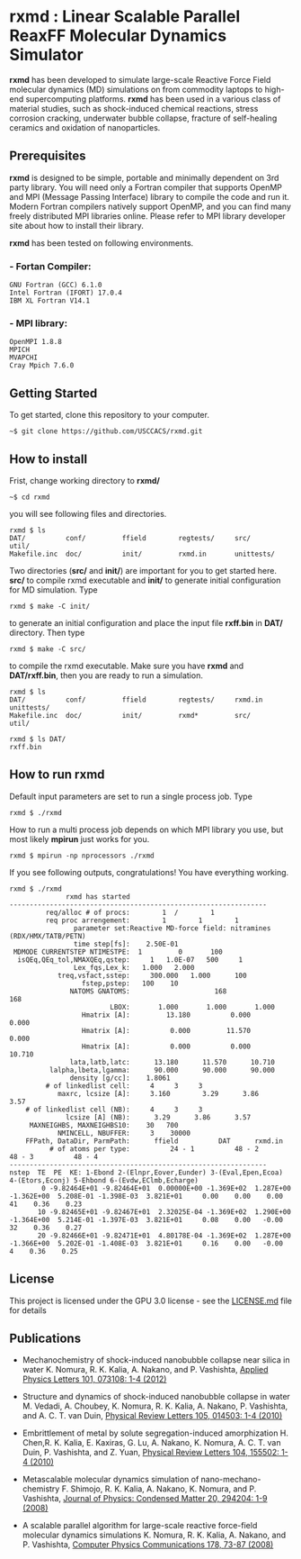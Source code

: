 # rxmd : Linear Scalable Parallel ReaxFF Molecular Dynamics Simulator

**rxmd** has been developed to simulate large-scale Reactive Force Field molecular dynamics (MD) simulations on from commodity laptops to high-end supercomputing platforms. **rxmd** has been used in a various class of material studies, such as shock-induced chemical reactions, stress corrosion cracking, underwater bubble collapse, fracture of self-healing ceramics and oxidation of nanoparticles. 

## Prerequisites

**rxmd** is designed to be simple, portable and minimally dependent on 3rd party library. You will need only a Fortran compiler that supports OpenMP and MPI (Message Passing Interface) library to compile the code and run it. Modern Fortran compilers natively support OpenMP, and you can find many freely distributed MPI libraries online. Please refer to MPI library developer site about how to install their library. 

**rxmd** has been tested on following environments.

### - Fortan Compiler: 
```
GNU Fortran (GCC) 6.1.0
Intel Fortran (IFORT) 17.0.4
IBM XL Fortran V14.1
```
### - MPI library: 
```
OpenMPI 1.8.8
MPICH 
MVAPCHI 
Cray Mpich 7.6.0
```

## Getting Started

To get started,  clone this repository to your computer. 
```
~$ git clone https://github.com/USCCACS/rxmd.git
```

## How to install

Frist, change working directory to **rxmd/**
```
~$ cd rxmd
```
you will see following files and directories.

```
rxmd $ ls
DAT/          conf/         ffield        regtests/     src/          util/
Makefile.inc  doc/          init/         rxmd.in       unittests/
```

Two directories (**src/** and **init/**) are important for you to get started here. **src/** to compile rxmd executable and **init/** to generate initial configuration for MD simulation. Type

```
rxmd $ make -C init/
```
to generate an initial configuration and place the input file **rxff.bin** in **DAT/** directory. Then type

```
rxmd $ make -C src/
```
to compile the rxmd executable. Make sure you have **rxmd** and **DAT/rxff.bin**, then you are ready to run a simulation. 

```
rxmd $ ls
DAT/          conf/         ffield        regtests/     rxmd.in       unittests/
Makefile.inc  doc/          init/         rxmd*         src/          util/
```
```
rxmd $ ls DAT/
rxff.bin
```

## How to run rxmd
Default input parameters are set to run a single process job. Type
```
rxmd $ ./rxmd
```

How to run a multi process job depends on which MPI library you use, but most likely **mpirun** just works for you. 

```
rxmd $ mpirun -np nprocessors ./rxmd
```

If you see following outputs, congratulations! You have everything working.

```
rxmd $ ./rxmd 
              rxmd has started
----------------------------------------------------------------
         req/alloc # of procs:        1  /        1
         req proc arrengement:        1        1        1
                parameter set:Reactive MD-force field: nitramines (RDX/HMX/TATB/PETN)               
                time step[fs]:    2.50E-01
 MDMODE CURRENTSTEP NTIMESTPE:  1         0       100
  isQEq,QEq_tol,NMAXQEq,qstep:     1   1.0E-07   500     1
                Lex_fqs,Lex_k:   1.000   2.000
            treq,vsfact,sstep:     300.000   1.000      100
                  fstep,pstep:   100    10
               NATOMS GNATOMS:                     168                     168
                         LBOX:       1.000       1.000       1.000
                  Hmatrix [A]:         13.180          0.000          0.000
                  Hmatrix [A]:          0.000         11.570          0.000
                  Hmatrix [A]:          0.000          0.000         10.710
               lata,latb,latc:      13.180      11.570      10.710
          lalpha,lbeta,lgamma:      90.000      90.000      90.000
               density [g/cc]:    1.8061
         # of linkedlist cell:     4     3     3
            maxrc, lcsize [A]:     3.160        3.29      3.86      3.57
    # of linkedlist cell (NB):     4     3     3
              lcsize [A] (NB):      3.29      3.86      3.57
     MAXNEIGHBS, MAXNEIGHBS10:    30   700
            NMINCELL, NBUFFER:     3    30000
    FFPath, DataDir, ParmPath:      ffield          DAT      rxmd.in
          # of atoms per type:          24 - 1          48 - 2          48 - 3          48 - 4
----------------------------------------------------------------
nstep  TE  PE  KE: 1-Ebond 2-(Elnpr,Eover,Eunder) 3-(Eval,Epen,Ecoa) 4-(Etors,Econj) 5-Ehbond 6-(Evdw,EClmb,Echarge)
        0 -9.82464E+01 -9.82464E+01  0.00000E+00 -1.369E+02  1.287E+00 -1.362E+00  5.208E-01 -1.398E-03  3.821E+01     0.00    0.00    0.00  41    0.36    0.23
       10 -9.82465E+01 -9.82467E+01  2.32025E-04 -1.369E+02  1.290E+00 -1.364E+00  5.214E-01 -1.397E-03  3.821E+01     0.08    0.00   -0.00  32    0.36    0.27
       20 -9.82466E+01 -9.82471E+01  4.80178E-04 -1.369E+02  1.287E+00 -1.366E+00  5.202E-01 -1.408E-03  3.821E+01     0.16    0.00   -0.00   4    0.36    0.25

```

## License

This project is licensed under the GPU 3.0 license - see the [LICENSE.md](LICENSE.md) file for details


## Publications
* Mechanochemistry of shock-induced nanobubble collapse near silica in water
K. Nomura, R. K. Kalia, A. Nakano, and P. Vashishta,
[Applied Physics Letters 101, 073108: 1-4  (2012)](http://aip.scitation.org/doi/10.1063/1.4746270)

* Structure and dynamics of shock-induced nanobubble collapse in water
M. Vedadi, A. Choubey, K. Nomura, R. K. Kalia, A. Nakano, P. Vashishta, and A. C. T. van Duin,
[Physical Review Letters 105, 014503: 1-4  (2010)](https://journals.aps.org/prl/abstract/10.1103/PhysRevLett.105.014503)

* Embrittlement of metal by solute segregation-induced amorphization
H. Chen,R. K. Kalia, E. Kaxiras, G. Lu, A. Nakano, K. Nomura, A. C. T. van Duin, P. Vashishta, and Z. Yuan,
[Physical Review Letters 104, 155502: 1-4  (2010)](https://journals.aps.org/prl/abstract/10.1103/PhysRevLett.104.155502)

* Metascalable molecular dynamics simulation of nano-mechano-chemistry
F. Shimojo, R. K. Kalia, A. Nakano, K. Nomura, and P. Vashishta,
[Journal of Physics: Condensed Matter 20, 294204: 1-9  (2008)](http://iopscience.iop.org/article/10.1088/0953-8984/20/29/294204)

* A scalable parallel algorithm for large-scale reactive force-field molecular dynamics simulations
K. Nomura, R. K. Kalia, A. Nakano, and P. Vashishta,
[Computer Physics Communications 178, 73-87  (2008)](http://www.sciencedirect.com/science/article/pii/S0010465507003748)
